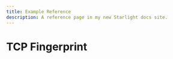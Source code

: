 ```yaml
---
title: Example Reference
description: A reference page in my new Starlight docs site.
---
```


# TCP Fingerprint
